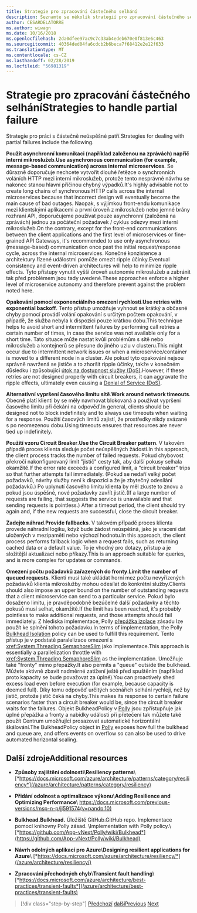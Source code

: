 ```yaml
---
title: Strategie pro zpracování částečného selhání
description: Seznamte se několik strategií pro zpracování částečného selhání bez výpadku.
author: CESARDELATORRE
ms.author: wiwagn
ms.date: 10/16/2018
ms.openlocfilehash: 2da0dfee97ac9c7c33ab4edeb670e0f813e6c463
ms.sourcegitcommit: 40364ded04fa6cdcb2b6beca7f68412e2e12f633
ms.translationtype: MT
ms.contentlocale: cs-CZ
ms.lasthandoff: 02/28/2019
ms.locfileid: "56981319"
---
```

# <a name="strategies-to-handle-partial-failure"></a><span data-ttu-id="b61f4-103">Strategie pro zpracování částečného selhání</span><span class="sxs-lookup"><span data-stu-id="b61f4-103">Strategies to handle partial failure</span></span>

<span data-ttu-id="b61f4-104">Strategie pro práci s částečně neúspěšné patří.</span><span class="sxs-lookup"><span data-stu-id="b61f4-104">Strategies for dealing with partial failures include the following.</span></span>

<span data-ttu-id="b61f4-105">**Použít asynchronní komunikaci (například založenou na zprávách) napříč interní mikroslužeb**.</span><span class="sxs-lookup"><span data-stu-id="b61f4-105">**Use asynchronous communication (for example, message-based communication) across internal microservices**.</span></span> <span data-ttu-id="b61f4-106">Se důrazně doporučuje nechcete vytvořit dlouhé řetězce o synchronních voláních HTTP mezi interní mikroslužeb, protože tento nesprávné návrhu se nakonec stanou hlavní příčinou chybný výpadků.</span><span class="sxs-lookup"><span data-stu-id="b61f4-106">It's highly advisable not to create long chains of synchronous HTTP calls across the internal microservices because that incorrect design will eventually become the main cause of bad outages.</span></span> <span data-ttu-id="b61f4-107">Naopak, s výjimkou front-endu komunikace mezi klientskými aplikacemi a první úroveň z mikroslužeb nebo jemné brány rozhraní API, doporučujeme používat pouze asynchronní (založená na zprávách) jednou za počáteční požadavek / cyklus odezvy mezi interní mikroslužeb.</span><span class="sxs-lookup"><span data-stu-id="b61f4-107">On the contrary, except for the front-end communications between the client applications and the first level of microservices or fine-grained API Gateways, it's recommended to use only asynchronous (message-based) communication once past the initial request/response cycle, across the internal microservices.</span></span> <span data-ttu-id="b61f4-108">Konečné konzistence a architektury řízené událostmi pomůže omezit ripple účinky.</span><span class="sxs-lookup"><span data-stu-id="b61f4-108">Eventual consistency and event-driven architectures will help to minimize ripple effects.</span></span> <span data-ttu-id="b61f4-109">Tyto přístupy vynutit vyšší úroveň autonomie mikroslužeb a zabránit tak před problémem jsou tady uvedené.</span><span class="sxs-lookup"><span data-stu-id="b61f4-109">These approaches enforce a higher level of microservice autonomy and therefore prevent against the problem noted here.</span></span>

<span data-ttu-id="b61f4-110">**Opakování pomocí exponenciálního omezení rychlosti**.</span><span class="sxs-lookup"><span data-stu-id="b61f4-110">**Use retries with exponential backoff**.</span></span> <span data-ttu-id="b61f4-111">Tento přístup umožňuje vyhnout se krátký a občasné chyby pomocí provádí volání opakování s určitým počtem opakování, v případě, že služba nebyla k dispozici pouze krátkou dobu.</span><span class="sxs-lookup"><span data-stu-id="b61f4-111">This technique helps to avoid short and intermittent failures by performing call retries a certain number of times, in case the service was not available only for a short time.</span></span> <span data-ttu-id="b61f4-112">Tato situace může nastat kvůli problémům s sítě nebo mikroslužeb a kontejnerů se přesune do jiného uzlu v clusteru.</span><span class="sxs-lookup"><span data-stu-id="b61f4-112">This might occur due to intermittent network issues or when a microservice/container is moved to a different node in a cluster.</span></span> <span data-ttu-id="b61f4-113">Ale pokud tyto opakování nejsou správně navržená se jističe a to zhoršit ripple účinky, takže v konečném důsledku i způsobující [útok na dostupnost služby (DoS)](https://en.wikipedia.org/wiki/Denial-of-service_attack).</span><span class="sxs-lookup"><span data-stu-id="b61f4-113">However, if these retries are not designed properly with circuit breakers, it can aggravate the ripple effects, ultimately even causing a [Denial of Service (DoS)](https://en.wikipedia.org/wiki/Denial-of-service_attack).</span></span>

<span data-ttu-id="b61f4-114">**Alternativní vypršení časového limitu sítě**.</span><span class="sxs-lookup"><span data-stu-id="b61f4-114">**Work around network timeouts**.</span></span> <span data-ttu-id="b61f4-115">Obecně platí klienti by se měly navrhovat blokovaná a používat vypršení časového limitu při čekání na odpověď.</span><span class="sxs-lookup"><span data-stu-id="b61f4-115">In general, clients should be designed not to block indefinitely and to always use timeouts when waiting for a response.</span></span> <span data-ttu-id="b61f4-116">Použití časových limitů zajistí, že prostředky nikdy svázané s po neomezenou dobu.</span><span class="sxs-lookup"><span data-stu-id="b61f4-116">Using timeouts ensures that resources are never tied up indefinitely.</span></span>

<span data-ttu-id="b61f4-117">**Použití vzoru Circuit Breaker**.</span><span class="sxs-lookup"><span data-stu-id="b61f4-117">**Use the Circuit Breaker pattern**.</span></span> <span data-ttu-id="b61f4-118">V takovém případě proces klienta sleduje počet neúspěšných žádostí.</span><span class="sxs-lookup"><span data-stu-id="b61f4-118">In this approach, the client process tracks the number of failed requests.</span></span> <span data-ttu-id="b61f4-119">Pokud chybovost překročí nakonfigurovaný limit "jistič" cesty tak, aby další pokusy selhala okamžitě.</span><span class="sxs-lookup"><span data-stu-id="b61f4-119">If the error rate exceeds a configured limit, a “circuit breaker” trips so that further attempts fail immediately.</span></span> <span data-ttu-id="b61f4-120">(Pokud se nedaří velký počet požadavků, návrhy služby není k dispozici a že je zbytečný odesílání požadavků.) Po uplynutí časového limitu klienta by měl zkuste to znovu a pokud jsou úspěšné, nové požadavky zavřít jistič.</span><span class="sxs-lookup"><span data-stu-id="b61f4-120">(If a large number of requests are failing, that suggests the service is unavailable and that sending requests is pointless.) After a timeout period, the client should try again and, if the new requests are successful, close the circuit breaker.</span></span>

<span data-ttu-id="b61f4-121">**Zadejte náhrad**.</span><span class="sxs-lookup"><span data-stu-id="b61f4-121">**Provide fallbacks**.</span></span> <span data-ttu-id="b61f4-122">V takovém případě proces klienta provede náhradní logiku, když bude žádost neúspěšná, jako je vracení dat uložených v mezipaměti nebo výchozí hodnotu.</span><span class="sxs-lookup"><span data-stu-id="b61f4-122">In this approach, the client process performs fallback logic when a request fails, such as returning cached data or a default value.</span></span> <span data-ttu-id="b61f4-123">To je vhodný pro dotazy, přístup a je složitější aktualizací nebo příkazy.</span><span class="sxs-lookup"><span data-stu-id="b61f4-123">This is an approach suitable for queries, and is more complex for updates or commands.</span></span>

<span data-ttu-id="b61f4-124">**Omezení počtu požadavků zařazených do fronty**.</span><span class="sxs-lookup"><span data-stu-id="b61f4-124">**Limit the number of queued requests**.</span></span> <span data-ttu-id="b61f4-125">Klienti musí také ukládat horní mez počtu nevyřízených požadavků klienta mikroslužby mohou odesílat do konkrétní služby.</span><span class="sxs-lookup"><span data-stu-id="b61f4-125">Clients should also impose an upper bound on the number of outstanding requests that a client microservice can send to a particular service.</span></span> <span data-ttu-id="b61f4-126">Pokud bylo dosaženo limitu, je pravděpodobně bezúčelné další požadavky a těchto pokusů musí selhat, okamžitě.</span><span class="sxs-lookup"><span data-stu-id="b61f4-126">If the limit has been reached, it's probably pointless to make additional requests, and those attempts should fail immediately.</span></span> <span data-ttu-id="b61f4-127">Z hlediska implementace, Polly [přepážka izolace](https://github.com/App-vNext/Polly/wiki/Bulkhead) zásadu lze použít ke splnění tohoto požadavku.</span><span class="sxs-lookup"><span data-stu-id="b61f4-127">In terms of implementation, the Polly [Bulkhead Isolation](https://github.com/App-vNext/Polly/wiki/Bulkhead) policy can be used to fulfill this requirement.</span></span> <span data-ttu-id="b61f4-128">Tento přístup je v podstatě paralelizace omezení s <xref:System.Threading.SemaphoreSlim> jako implementace.</span><span class="sxs-lookup"><span data-stu-id="b61f4-128">This approach is essentially a parallelization throttle with <xref:System.Threading.SemaphoreSlim> as the implementation.</span></span> <span data-ttu-id="b61f4-129">Umožňuje také "fronty" mimo přepážky.</span><span class="sxs-lookup"><span data-stu-id="b61f4-129">It also permits a "queue" outside the bulkhead.</span></span> <span data-ttu-id="b61f4-130">Můžete aktivně zbavit nadměrné zatížení ještě před spuštěním (například proto kapacity se bude považovat za úplné).</span><span class="sxs-lookup"><span data-stu-id="b61f4-130">You can proactively shed excess load even before execution (for example, because capacity is deemed full).</span></span> <span data-ttu-id="b61f4-131">Díky tomu odpověď určitých scénářích selhání rychleji, než by jistič, protože jistič čeká na chyby.</span><span class="sxs-lookup"><span data-stu-id="b61f4-131">This makes its response to certain failure scenarios faster than a circuit breaker would be, since the circuit breaker waits for the failures.</span></span> <span data-ttu-id="b61f4-132">Objekt BulkheadPolicy v [Polly](http://www.thepollyproject.org/) jsou zpřístupňuje jak úplné přepážka a fronty a nabídky události při přetečení tak můžete také použít Centrum umožňující prosazovat automatické horizontální škálování.</span><span class="sxs-lookup"><span data-stu-id="b61f4-132">The BulkheadPolicy object in [Polly](http://www.thepollyproject.org/) exposes how full the bulkhead and queue are, and offers events on overflow so can also be used to drive automated horizontal scaling.</span></span>

## <a name="additional-resources"></a><span data-ttu-id="b61f4-133">Další zdroje</span><span class="sxs-lookup"><span data-stu-id="b61f4-133">Additional resources</span></span>

- <span data-ttu-id="b61f4-134">**Způsoby zajištění odolnosti**\\</span><span class="sxs-lookup"><span data-stu-id="b61f4-134">**Resiliency patterns**\\</span></span>
  [*https://docs.microsoft.com/azure/architecture/patterns/category/resiliency*](/azure/architecture/patterns/category/resiliency)

- <span data-ttu-id="b61f4-135">**Přidání odolnost a optimalizace výkonu**\\</span><span class="sxs-lookup"><span data-stu-id="b61f4-135">**Adding Resilience and Optimizing Performance**\\</span></span>
  <https://docs.microsoft.com/previous-versions/msp-n-p/jj591574(v=pandp.10)>

- <span data-ttu-id="b61f4-136">**Bulkhead.**</span><span class="sxs-lookup"><span data-stu-id="b61f4-136">**Bulkhead.**</span></span> <span data-ttu-id="b61f4-137">Úložiště GitHub.</span><span class="sxs-lookup"><span data-stu-id="b61f4-137">GitHub repo.</span></span> <span data-ttu-id="b61f4-138">Implementace pomocí knihovny Polly zásad. \\</span><span class="sxs-lookup"><span data-stu-id="b61f4-138">Implementation with Polly policy.\\</span></span>
  [*https://github.com/App-vNext/Polly/wiki/Bulkhead*](https://github.com/App-vNext/Polly/wiki/Bulkhead)

- <span data-ttu-id="b61f4-139">**Návrh odolných aplikací pro Azure**\\</span><span class="sxs-lookup"><span data-stu-id="b61f4-139">**Designing resilient applications for Azure**\\</span></span>
  [*https://docs.microsoft.com/azure/architecture/resiliency/*](/azure/architecture/resiliency/)

- <span data-ttu-id="b61f4-140">**Zpracování přechodných chyb**\\</span><span class="sxs-lookup"><span data-stu-id="b61f4-140">**Transient fault handling**\\</span></span>
  [*https://docs.microsoft.com/azure/architecture/best-practices/transient-faults*](/azure/architecture/best-practices/transient-faults)

>[!div class="step-by-step"]
><span data-ttu-id="b61f4-141">[Předchozí](handle-partial-failure.md)
>[další](implement-retries-exponential-backoff.md)</span><span class="sxs-lookup"><span data-stu-id="b61f4-141">[Previous](handle-partial-failure.md)
[Next](implement-retries-exponential-backoff.md)</span></span>
